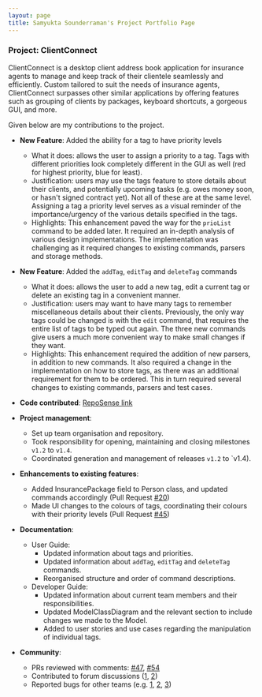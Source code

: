 ```yaml
---
layout: page
title: Samyukta Sounderraman's Project Portfolio Page
---
```


### Project: ClientConnect

ClientConnect is a desktop client address book application for insurance agents to manage and keep track of their clientele seamlessly and efficiently. Custom tailored to suit the needs of insurance agents, ClientConnect surpasses other similar applications by offering features such as grouping of clients by packages, keyboard shortcuts, a gorgeous GUI, and more.

Given below are my contributions to the project.

* **New Feature**: Added the ability for a tag to have priority levels
  * What it does: allows the user to assign a priority to a tag. Tags with different priorities look completely different in the GUI as well (red for highest priority, blue for least).
  * Justification: users may use the tags feature to store details about their clients, and potentially upcoming tasks (e.g. owes money soon, or hasn't signed contract yet). Not all of these are at the same level. Assigning a tag a priority level serves as a visual reminder of the importance/urgency of the various details specified in the tags.
  * Highlights: This enhancement paved the way for the `prioList` command to be added later. It required an in-depth analysis of various design implementations. The implementation was challenging as it required changes to existing commands, parsers and storage methods.


* **New Feature**: Added the `addTag`, `editTag` and `deleteTag` commands
  * What it does: allows the user to add a new tag, edit a current tag or delete an existing tag in a convenient manner.
  * Justification: users may want to have many tags to remember miscellaneous details about their clients. Previously, the only way tags could be changed is with the `edit` command, that requires the entire list of tags to be typed out again. The three new commands give users a much more convenient way to make small changes if they want.
  * Highlights: This enhancement required the addition of new parsers, in addition to new commands. It also required a change in the implementation on how to store tags, as there was an additional requirement for them to be ordered. This in turn required several changes to existing commands, parsers and test cases.

* **Code contributed**: [RepoSense link](https://nus-cs2103-ay2122s2.github.io/tp-dashboard/?search=montypython28&breakdown=true&sort=groupTitle&sortWithin=title&since=2022-02-18&timeframe=commit&mergegroup=&groupSelect=groupByRepos&checkedFileTypes=docs~functional-code~test-code~other)

* **Project management**:
  * Set up team organisation and repository.
  * Took responsibility for opening, maintaining and closing milestones `v1.2` to `v1.4`.
  * Coordinated generation and management of releases `v1.2` to `v1.4).

* **Enhancements to existing features**:
  * Added InsurancePackage field to Person class, and updated commands accordingly (Pull Request [#20](https://github.com/AY2122S2-CS2103-W17-3/tp/pull/20))
  * Made UI changes to the colours of tags, coordinating their colours with their priority levels (Pull Request [#45](https://github.com/AY2122S2-CS2103-W17-3/tp/pull/45))

* **Documentation**:
  * User Guide:
    * Updated information about tags and priorities.
    * Updated information about `addTag`, `editTag` and `deleteTag` commands.
    * Reorganised structure and order of command descriptions.
  * Developer Guide:
    * Updated information about current team members and their responsibilities.
    * Updated ModelClassDiagram and the relevant section to include changes we made to the Model.
    * Added to user stories and use cases regarding the manipulation of individual tags.

* **Community**:
  * PRs reviewed with comments: [#47](https://github.com/AY2122S2-CS2103-W17-3/tp/pull/47), [#54](https://github.com/AY2122S2-CS2103-W17-3/tp/pull/54)
  * Contributed to forum discussions ([1](https://github.com/nus-cs2103-AY2122S2/forum/issues/110#issuecomment-1030581324), [2](https://github.com/nus-cs2103-AY2122S2/forum/issues/220))
  * Reported bugs for other teams (e.g. [1](https://github.com/MontyPython28/ped/issues/5), [2](https://github.com/MontyPython28/ped/issues/3), [3](https://github.com/MontyPython28/ped/issues/1))

